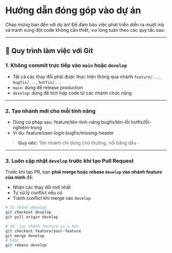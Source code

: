 # Hướng dẫn đóng góp vào dự án

Chào mừng bạn đến với dự án! Để đảm bảo việc phát triển diễn ra mượt mà và tránh xung đột code không cần thiết, vui lòng tuân theo các quy tắc sau:

---

## 🔀 Quy trình làm việc với Git

### 1. **Không commit trực tiếp vào `main` hoặc `develop`**
- Tất cả các thay đổi phải được thực hiện thông qua nhánh `feature/...`, `bugfix/...`, `hotfix/...`
- `main`: dùng để release production
- `develop`: dùng để tích hợp code từ các nhánh chức năng

---

### 2. **Tạo nhánh mới cho mỗi tính năng**

- Dùng cú pháp sau:
feature/tên-tính-năng
bugfix/tên-lỗi
hotfix/lỗi-nghiêm-trọng
- Ví dụ:
feature/user-login
bugfix/missing-header


> **Quy ước:** Tên nhánh chỉ dùng chữ thường, nối bằng dấu `-`

---

### 3. **Luôn cập nhật `develop` trước khi tạo Pull Request**

Trước khi tạo PR, bạn **phải merge hoặc rebase `develop` vào nhánh feature của mình** để:
- Nhận các thay đổi mới nhất
- Tự xử lý conflict nếu có
- Tránh conflict khi merge vào `develop`

```bash
# Từ nhánh develop
git checkout develop
git pull origin develop

# Về lại nhánh feature của bạn
git checkout feature/your-feature
git merge develop
# hoặc
git rebase develop